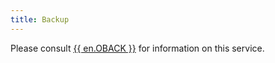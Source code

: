 ```yaml
---
title: Backup
---
```

Please consult [{{ en.OBACK }}](/cloud/rdm-online-services/online-backup/) for information on this service. 
